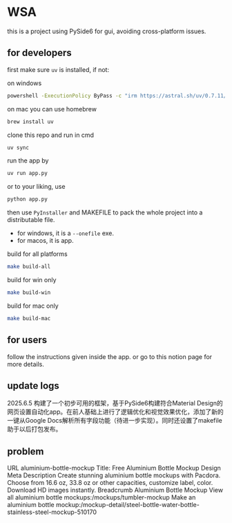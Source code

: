 # WSA

this is a project using PySide6 for gui, avoiding cross-platform issues.

## for developers

first make sure `uv` is installed, if not:

on windows
```bash
powershell -ExecutionPolicy ByPass -c "irm https://astral.sh/uv/0.7.11/install.ps1 | iex"
```

on mac you can use homebrew
```bash
brew install uv
```

clone this repo and run in cmd
```bash
uv sync
```

run the app by
```bash
uv run app.py
```

or to your liking, use
```bash
python app.py
```

then use `PyInstaller` and MAKEFILE to pack the whole project into a distributable file.
- for windows, it is a `--onefile` exe.
- for macos, it is app.

build for all platforms
```bash
make build-all
```

build for win only
```bash
make build-win
```

build for mac only
```bash
make build-mac
```

## for users

follow the instructions given inside the app. or go to this notion page for more details.

## update logs

2025.6.5 构建了一个初步可用的框架，基于PySide6构建符合Material Design的网页设置自动化app。在前人基础上进行了逻辑优化和视觉效果优化，添加了新的一键从Google Docs解析所有字段功能（待进一步实现）。同时还设置了makefile助于以后打包发布。

## problem
URL
aluminium-bottle-mockup
Title:
Free Aluminium Bottle Mockup Design
Meta Description
Create stunning aluminium bottle mockups with Pacdora. Choose from 16.6 oz, 33.8 oz or other capacities, customize label, color. Download HD images instantly.
Breadcrumb
Aluminium Bottle Mockup
View all aluminium bottle mockups:/mockups/tumbler-mockup
Make an aluminium bottle mockup:/mockup-detail/steel-bottle-water-bottle-stainless-steel-mockup-510170
#
